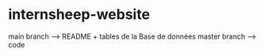 # internsheep-website

main branch --> README + tables de la Base de données 
master branch --> code

